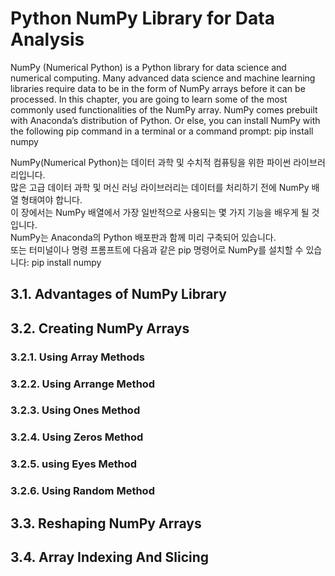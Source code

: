 # Python NumPy Library for Data Analysis
NumPy (Numerical Python) is a Python library for data science and numerical computing. Many advanced data science and machine learning libraries require data to be in the form of NumPy arrays before it can be processed. In this chapter, you are going to learn some of the most commonly used functionalities of the NumPy array. NumPy comes prebuilt with Anaconda’s distribution of Python. Or else, you can install NumPy with the following pip command in a terminal or a command prompt: pip install numpy

NumPy(Numerical Python)는 데이터 과학 및 수치적 컴퓨팅을 위한 파이썬 라이브러리입니다.  
많은 고급 데이터 과학 및 머신 러닝 라이브러리는 데이터를 처리하기 전에 NumPy 배열 형태여야 합니다.  
이 장에서는 NumPy 배열에서 가장 일반적으로 사용되는 몇 가지 기능을 배우게 될 것입니다.  
NumPy는 Anaconda의 Python 배포판과 함께 미리 구축되어 있습니다.  
또는 터미널이나 명령 프롬프트에 다음과 같은 pip 명령어로 NumPy를 설치할 수 있습니다: pip install numpy

## 3.1. Advantages of NumPy Library

## 3.2. Creating NumPy Arrays

### 3.2.1. Using Array Methods

### 3.2.2. Using Arrange Method

### 3.2.3. Using Ones Method

### 3.2.4. Using Zeros Method

### 3.2.5. using Eyes Method

### 3.2.6. Using Random Method

## 3.3. Reshaping NumPy Arrays

## 3.4. Array Indexing And Slicing
